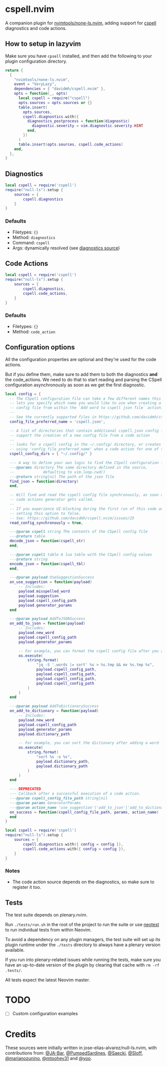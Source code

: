 # cspell.nvim

A companion plugin for [nvimtools/none-ls.nvim](https://github.com/nvimtools/none-ls.nvim),
adding support for [cspell] diagnostics and code actions.

## How to setup in lazyvim

Make sure you have `cpsell` installed, and then add the following
to your plugin configuration directory.

```lua
return {
  {
    "nvimtools/none-ls.nvim",
    event = "VeryLazy",
    dependencies = { "davidmh/cspell.nvim" },
    opts = function(_, opts)
      local cspell = require("cspell")
      opts.sources = opts.sources or {}
      table.insert(
        opts.sources,
        cspell.diagnostics.with({
          diagnostics_postprocess = function(diagnostic)
            diagnostic.severity = vim.diagnostic.severity.HINT
          end,
        })
      )
      table.insert(opts.sources, cspell.code_actions)
    end,
  },
}
```

## Diagnostics

```lua
local cspell = require('cspell')
require("null-ls").setup {
    sources = {
        cspell.diagnostics
    }
}
```

### Defaults

- Filetypes: `{}`
- Method: `diagnostics`
- Command: `cspell`
- Args: dynamically resolved (see [diagnostics source])

## Code Actions

```lua
local cspell = require('cspell')
require("null-ls").setup {
    sources = {
        cspell.diagnostics,
        cspell.code_actions,
    }
}
```

### Defaults

- Filetypes: `{}`
- Method: `code_action`

## Configuration options

All the configuration properties are optional and they're used for the code actions.

But if you define them, make sure to add them to both the diagnostics **and** the code_actions.
We need to do that to start reading and parsing the CSpell configuration asynchronously as soon
as we get the first diagnostic.

```lua
local config = {
  -- The CSpell configuration file can take a few different names this option
  -- lets you specify which name you would like to use when creating a new
  -- config file from within the `Add word to cspell json file` action.
  --
  -- See the currently supported files in https://github.com/davidmh/cspell.nvim/blob/main/lua/cspell/helpers.lua
  config_file_preferred_name = 'cspell.json',

  -- A list of directories that contain additional cspell.json config files or
  -- support the creation of a new config file from a code action
  --
  -- looks for a cspell config in the ~/.config/ directory, or creates a file in the directory
  -- using 'config_file_preferred_name' when a code action for one of the locations is selected
  cspell_config_dirs = { "~/.config/" }

  --- A way to define your own logic to find the CSpell configuration file.
  ---@params directory The same directory defined in the source,
  --             defaulting to vim.loop.cwd()
  ---@return string|nil The path of the json file
  find_json = function(directory)
  end,

  -- Will find and read the cspell config file synchronously, as soon as the
  -- code actions generator gets called.
  --
  -- If you experience UI-blocking during the first run of this code action, try
  -- setting this option to false.
  -- See: https://github.com/davidmh/cspell.nvim/issues/25
  read_config_synchronously = true,

  ---@param cspell string The contents of the CSpell config file
  ---@return table
  decode_json = function(cspell_str)
  end,

  ---@param cspell table A lua table with the CSpell config values
  ---@return string
  encode_json = function(cspell_tbl)
  end,

  ---@param payload UseSuggestionSuccess
  on_use_suggestion = function(payload)
      -- Includes:
      payload.misspelled_word
      payload.suggestion
      payload.cspell_config_path
      payload.generator_params
  end

  ---@param payload AddToJSONSuccess
  on_add_to_json = function(payload)
      -- Includes:
      payload.new_word
      payload.cspell_config_path
      payload.generator_params

      -- For example, you can format the cspell config file after you add a word
      os.execute(
          string.format(
              "jq -S '.words |= sort' %s > %s.tmp && mv %s.tmp %s",
              payload.cspell_config_path,
              payload.cspell_config_path,
              payload.cspell_config_path,
              payload.cspell_config_path
          )
      )
  end

  ---@param payload AddToDictionarySuccess
  on_add_to_dictionary = function(payload)
      -- Includes:
      payload.new_word
      payload.cspell_config_path
      payload.generator_params
      payload.dictionary_path

      -- For example, you can sort the dictionary after adding a word
      os.execute(
          string.format(
              "sort %s -o %s",
              payload.dictionary_path,
              payload.dictionary_path
          )
      )
  end

  --- DEPRECATED
  --- Callback after a successful execution of a code action.
  ---@param cspell_config_file_path string|nil
  ---@param params GeneratorParams
  ---@param action_name 'use_suggestion'|'add_to_json'|'add_to_dictionary'
  on_success = function(cspell_config_file_path, params, action_name)
  end
}

local cspell = require('cspell')
require("null-ls").setup {
    sources = {
        cspell.diagnostics.with({ config = config }),
        cspell.code_actions.with({ config = config }),
    }
}
```

### Notes

- The code action source depends on the diagnostics, so make sure to register it too.

## Tests

The test suite depends on plenary.nvim.

Run `./tests/run.sh` in the root of the project to run the suite or use [neotest]
to run individual tests from within Neovim.

To avoid a dependency on any plugin managers, the test suite will set up its
plugin runtime under the `./tests` directory to always have a plenary version
available.

If you run into plenary-related issues while running the tests, make sure you
have an up-to-date version of the plugin by clearing that cache with
`rm -rf .tests/`.

All tests expect the latest Neovim master.

# TODO

- [ ] Custom configuration examples

# Credits

<!-- cSpell:disable -->

These sources were initially written in jose-elias-alvarez/null-ls.nvim, with
contributions from: [@JA-Bar], [@PumpedSardines], [@Saecki], [@Sloff], [@marianozunino],
[@mtoohey31] and [@yoo].

[null-ls]: https://github.com/jose-elias-alvarez/null-ls.nvim
[cspell]: https://github.com/streetsidesoftware/cspell
[diagnostics source]: https://github.com/davidmh/cspell.nvim/blob/main/lua/cspell/diagnostics/init.lua
[@JA-Bar]: https://github.com/JA-Bar
[@PumpedSardines]: https://github.com/PumpedSardines
[@Saecki]: https://github.com/Saecki
[@Sloff]: https://github.com/Sloff
[@marianozunino]: https://github.com/marianozunino
[@mtoohey31]: https://github.com/mtoohey31
[@yoo]: https://github.com/yoo
[neotest]: https://github.com/nvim-neotest/neotest
